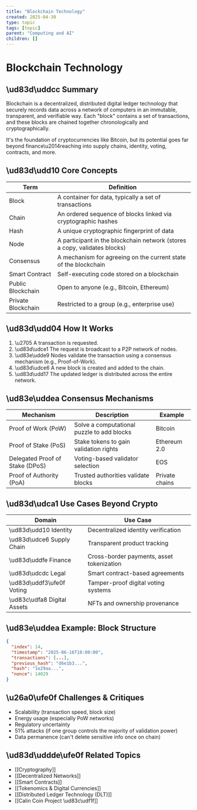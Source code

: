 ```yaml
---
title: "Blockchain Technology"
created: 2025-04-30
type: topic
tags: [topic]
parent: "Computing and AI"
children: []
---
```


# Blockchain Technology

## \ud83d\uddcc Summary
Blockchain is a decentralized, distributed digital ledger technology that securely records data across a network of computers in an immutable, transparent, and verifiable way. Each "block" contains a set of transactions, and these blocks are chained together chronologically and cryptographically.

It's the foundation of cryptocurrencies like Bitcoin, but its potential goes far beyond finance\u2014reaching into supply chains, identity, voting, contracts, and more.

## \ud83d\udd10 Core Concepts
| Term | Definition |
| --- | --- |
| Block | A container for data, typically a set of transactions |
| Chain | An ordered sequence of blocks linked via cryptographic hashes |
| Hash | A unique cryptographic fingerprint of data |
| Node | A participant in the blockchain network (stores a copy, validates blocks) |
| Consensus | A mechanism for agreeing on the current state of the blockchain |
| Smart Contract | Self-executing code stored on a blockchain |
| Public Blockchain | Open to anyone (e.g., Bitcoin, Ethereum) |
| Private Blockchain | Restricted to a group (e.g., enterprise use) |

## \ud83d\udd04 How It Works
1. \u2705 A transaction is requested.
2. \ud83d\udce1 The request is broadcast to a P2P network of nodes.
3. \ud83e\udde9 Nodes validate the transaction using a consensus mechanism (e.g., Proof-of-Work).
4. \ud83d\udce6 A new block is created and added to the chain.
5. \ud83d\udd17 The updated ledger is distributed across the entire network.

## \ud83e\uddea Consensus Mechanisms
| Mechanism | Description | Example |
| --- | --- | --- |
| Proof of Work (PoW) | Solve a computational puzzle to add blocks | Bitcoin |
| Proof of Stake (PoS) | Stake tokens to gain validation rights | Ethereum 2.0 |
| Delegated Proof of Stake (DPoS) | Voting-based validator selection | EOS |
| Proof of Authority (PoA) | Trusted authorities validate blocks | Private chains |

## \ud83d\udca1 Use Cases Beyond Crypto
| Domain | Use Case |
| --- | --- |
| \ud83d\udd10 Identity | Decentralized identity verification |
| \ud83d\udce6 Supply Chain | Transparent product tracking |
| \ud83d\uddfe Finance | Cross-border payments, asset tokenization |
| \ud83d\udcdc Legal | Smart contract-based agreements |
| \ud83d\uddf3\ufe0f Voting | Tamper-proof digital voting systems |
| \ud83c\udfa8 Digital Assets | NFTs and ownership provenance |

## \ud83e\uddea Example: Block Structure
```json
{
  "index": 14,
  "timestamp": "2025-06-16T18:00:00",
  "transactions": [...],
  "previous_hash": "d6e1b3...",
  "hash": "1e29aa...",
  "nonce": 14029
}
```

## \u26a0\ufe0f Challenges & Critiques
- Scalability (transaction speed, block size)
- Energy usage (especially PoW networks)
- Regulatory uncertainty
- 51% attacks (if one group controls the majority of validation power)
- Data permanence (can't delete sensitive info once on chain)

## \ud83d\uddde\ufe0f Related Topics
- [[Cryptography]]
- [[Decentralized Networks]]
- [[Smart Contracts]]
- [[Tokenomics & Digital Currencies]]
- [[Distributed Ledger Technology (DLT)]]
- [[Calin Coin Project \ud83c\udf1f]]
